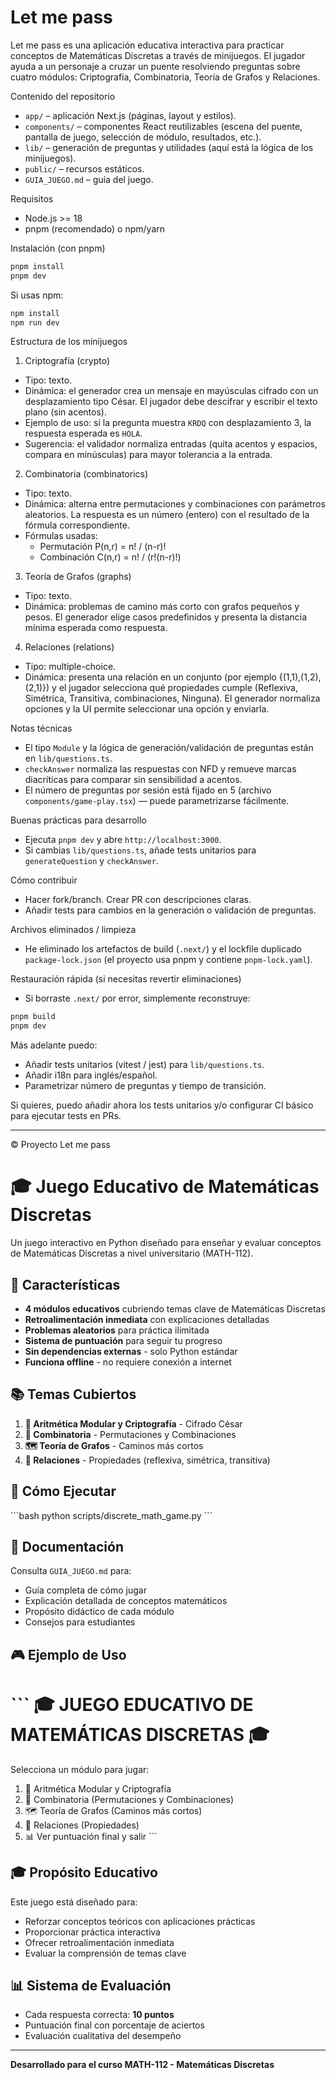 # Let me pass

Let me pass es una aplicación educativa interactiva para practicar conceptos de Matemáticas Discretas a través de minijuegos. El jugador ayuda a un personaje a cruzar un puente resolviendo preguntas sobre cuatro módulos: Criptografía, Combinatoria, Teoría de Grafos y Relaciones.

Contenido del repositorio
- `app/` – aplicación Next.js (páginas, layout y estilos).
- `components/` – componentes React reutilizables (escena del puente, pantalla de juego, selección de módulo, resultados, etc.).
- `lib/` – generación de preguntas y utilidades (aquí está la lógica de los minijuegos).
- `public/` – recursos estáticos.
- `GUIA_JUEGO.md` – guía del juego.

Requisitos
- Node.js >= 18
- pnpm (recomendado) o npm/yarn

Instalación (con pnpm)
```bash
pnpm install
pnpm dev
```

Si usas npm:
```bash
npm install
npm run dev
```

Estructura de los minijuegos

1) Criptografía (crypto)
- Tipo: texto.
- Dinámica: el generador crea un mensaje en mayúsculas cifrado con un desplazamiento tipo César. El jugador debe descifrar y escribir el texto plano (sin acentos). 
- Ejemplo de uso: si la pregunta muestra `KRDQ` con desplazamiento 3, la respuesta esperada es `HOLA`.
- Sugerencia: el validador normaliza entradas (quita acentos y espacios, compara en minúsculas) para mayor tolerancia a la entrada.

2) Combinatoria (combinatorics)
- Tipo: texto.
- Dinámica: alterna entre permutaciones y combinaciones con parámetros aleatorios. La respuesta es un número (entero) con el resultado de la fórmula correspondiente.
- Fórmulas usadas:
  - Permutación P(n,r) = n! / (n-r)!
  - Combinación C(n,r) = n! / (r!(n-r)!)

3) Teoría de Grafos (graphs)
- Tipo: texto.
- Dinámica: problemas de camino más corto con grafos pequeños y pesos. El generador elige casos predefinidos y presenta la distancia mínima esperada como respuesta.

4) Relaciones (relations)
- Tipo: multiple-choice.
- Dinámica: presenta una relación en un conjunto (por ejemplo {(1,1),(1,2),(2,1)}) y el jugador selecciona qué propiedades cumple (Reflexiva, Simétrica, Transitiva, combinaciones, Ninguna). El generador normaliza opciones y la UI permite seleccionar una opción y enviarla.

Notas técnicas
- El tipo `Module` y la lógica de generación/validación de preguntas están en `lib/questions.ts`.
- `checkAnswer` normaliza las respuestas con NFD y remueve marcas diacríticas para comparar sin sensibilidad a acentos.
- El número de preguntas por sesión está fijado en 5 (archivo `components/game-play.tsx`) — puede parametrizarse fácilmente.

Buenas prácticas para desarrollo
- Ejecuta `pnpm dev` y abre `http://localhost:3000`.
- Si cambias `lib/questions.ts`, añade tests unitarios para `generateQuestion` y `checkAnswer`.

Cómo contribuir
- Hacer fork/branch. Crear PR con descripciones claras.
- Añadir tests para cambios en la generación o validación de preguntas.

Archivos eliminados / limpieza
- He eliminado los artefactos de build (`.next/`) y el lockfile duplicado `package-lock.json` (el proyecto usa pnpm y contiene `pnpm-lock.yaml`).

Restauración rápida (si necesitas revertir eliminaciones)
- Si borraste `.next/` por error, simplemente reconstruye:
```bash
pnpm build
pnpm dev
```

Más adelante puedo:
- Añadir tests unitarios (vitest / jest) para `lib/questions.ts`.
- Añadir i18n para inglés/español.
- Parametrizar número de preguntas y tiempo de transición.

Si quieres, puedo añadir ahora los tests unitarios y/o configurar CI básico para ejecutar tests en PRs.

---
© Proyecto Let me pass
# 🎓 Juego Educativo de Matemáticas Discretas

Un juego interactivo en Python diseñado para enseñar y evaluar conceptos de Matemáticas Discretas a nivel universitario (MATH-112).

## 🎯 Características

- **4 módulos educativos** cubriendo temas clave de Matemáticas Discretas
- **Retroalimentación inmediata** con explicaciones detalladas
- **Problemas aleatorios** para práctica ilimitada
- **Sistema de puntuación** para seguir tu progreso
- **Sin dependencias externas** - solo Python estándar
- **Funciona offline** - no requiere conexión a internet

## 📚 Temas Cubiertos

1. **🔐 Aritmética Modular y Criptografía** - Cifrado César
2. **🎲 Combinatoria** - Permutaciones y Combinaciones
3. **🗺️ Teoría de Grafos** - Caminos más cortos
4. **🔗 Relaciones** - Propiedades (reflexiva, simétrica, transitiva)

## 🚀 Cómo Ejecutar

\`\`\`bash
python scripts/discrete_math_game.py
\`\`\`

## 📖 Documentación

Consulta `GUIA_JUEGO.md` para:
- Guía completa de cómo jugar
- Explicación detallada de conceptos matemáticos
- Propósito didáctico de cada módulo
- Consejos para estudiantes

## 🎮 Ejemplo de Uso

\`\`\`
🎓 JUEGO EDUCATIVO DE MATEMÁTICAS DISCRETAS 🎓
============================================================

Selecciona un módulo para jugar:

1. 🔐 Aritmética Modular y Criptografía
2. 🎲 Combinatoria (Permutaciones y Combinaciones)
3. 🗺️  Teoría de Grafos (Caminos más cortos)
4. 🔗 Relaciones (Propiedades)
5. 📊 Ver puntuación final y salir
\`\`\`

## 🎓 Propósito Educativo

Este juego está diseñado para:
- Reforzar conceptos teóricos con aplicaciones prácticas
- Proporcionar práctica interactiva
- Ofrecer retroalimentación inmediata
- Evaluar la comprensión de temas clave

## 📊 Sistema de Evaluación

- Cada respuesta correcta: **10 puntos**
- Puntuación final con porcentaje de aciertos
- Evaluación cualitativa del desempeño

---

**Desarrollado para el curso MATH-112 - Matemáticas Discretas**
